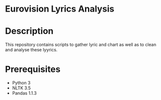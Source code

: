 # Eurovision Lyrics Analysis

# Description
This repository contains scripts to gather lyric and chart as well as to clean and analyse these lyyrics. 

# Prerequisites
- Python 3
- NLTK 3.5
- Pandas 1.1.3

